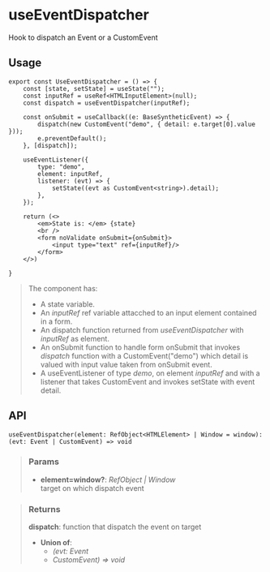 # useEventDispatcher
Hook to dispatch an Event or a CustomEvent

## Usage

```tsx
export const UseEventDispatcher = () => {
	const [state, setState] = useState("");
	const inputRef = useRef<HTMLInputElement>(null);
	const dispatch = useEventDispatcher(inputRef);

	const onSubmit = useCallback((e: BaseSyntheticEvent) => {
		dispatch(new CustomEvent("demo", { detail: e.target[0].value }));
		e.preventDefault();
	}, [dispatch]);

	useEventListener({
		type: "demo",
		element: inputRef,
		listener: (evt) => {
			setState((evt as CustomEvent<string>).detail);
		},
	});

	return (<>
		<em>State is: </em> {state}
		<br />
		<form noValidate onSubmit={onSubmit}>
			<input type="text" ref={inputRef}/>
		</form>
	</>)

}
```

> The component has:
> - A state variable.
> - An _inputRef_ ref variable attacched to an input element contained in a form.
> - An dispatch function returned from _useEventDispatcher_ with _inputRef_ as element.
> - An onSubmit function to handle form onSubmit that invokes _dispatch_ function with a CustomEvent("demo") which detail is valued with input value taken from onSubmit event.
> - A useEventListener of type _demo_, on element _inputRef_ and with a listener that takes CustomEvent and invokes setState with event detail.


## API

```tsx
useEventDispatcher(element: RefObject<HTMLElement> | Window = window): (evt: Event | CustomEvent) => void
```

> ### Params
>
> - __element=window?__: _RefObject<HTMLElement> | Window_  
target on which dispatch event
>

> ### Returns
>
> __dispatch__: function that dispatch the event on target
> - __Union of__:  
>     - _(evt: Event_  
>     - _CustomEvent) => void_  
>